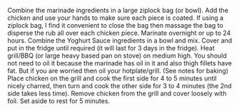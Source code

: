Combine the marinade ingredients in a large ziplock bag (or bowl).
Add the chicken and use your hands to make sure each piece is coated. If using a ziplock bag, I find it convenient to close the bag then massage the bag to disperse the rub all over each chicken piece.
Marinate overnight or up to 24 hours.
Combine the Yoghurt Sauce ingredients in a bowl and mix. Cover and put in the fridge until required (it will last for 3 days in the fridge).
Heat grill/BBQ (or large heavy based pan on stove) on medium high. You should not need to oil it because the marinade has oil in it and also thigh fillets have fat. But if you are worried then oil your hotplate/grill. (See notes for baking)
Place chicken on the grill and cook the first side for 4 to 5 minutes until nicely charred, then turn and cook the other side for 3 to 4 minutes (the 2nd side takes less time).
Remove chicken from the grill and cover loosely with foil. Set aside to rest for 5 minutes.